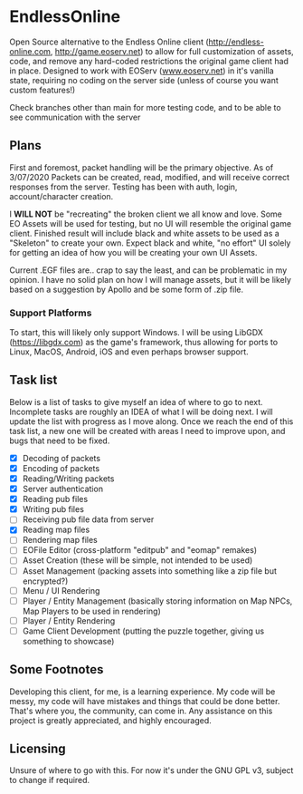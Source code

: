 # EndlessOnline
Open Source alternative to the Endless Online client (http://endless-online.com, http://game.eoserv.net) to allow for full customization of assets, code, and remove any hard-coded restrictions the original game client had in place.  Designed to work with EOServ (www.eoserv.net) in it's vanilla state, requiring no coding on the server side (unless of course you want custom features!)

Check branches other than main for more testing code, and to be able to see communication with the server

## Plans
First and foremost, packet handling will be the primary objective.  As of 3/07/2020 Packets can be created, read, modified, and will receive correct responses from the server.  Testing has been with auth, login, account/character creation.

I **WILL NOT** be "recreating" the broken client we all know and love.  Some EO Assets will be used for testing, but no UI will resemble the original game client.  Finished result will include black and white assets to be used as a "Skeleton" to create your own.  Expect black and white, "no effort" UI solely for getting an idea of how you will be creating your own UI Assets.

Current .EGF files are.. crap to say the least, and can be problematic in my opinion.  I have no solid plan on how I will manage assets, but it will be likely based on a suggestion by Apollo and be some form of .zip file.

### Support Platforms
To start, this will likely only support Windows.  I will be using LibGDX (https://libgdx.com) as the game's framework, thus allowing for ports to Linux, MacOS, Android, iOS and even perhaps browser support.

## Task list
Below is a list of tasks to give myself an idea of where to go to next.  Incomplete tasks are roughly an IDEA of what I will be doing next.  I will update the list with progress as I move along.  Once we reach the end of this task list, a new one will be created with areas I need to improve upon, and bugs that need to be fixed.

- [x] Decoding of packets
- [x] Encoding of packets
- [x] Reading/Writing packets
- [x] Server authentication
- [x] Reading pub files
- [x] Writing pub files
- [ ] Receiving pub file data from server
- [x] Reading map files
- [ ] Rendering map files
- [ ] EOFile Editor (cross-platform "editpub" and "eomap" remakes)
- [ ] Asset Creation (these will be simple, not intended to be used)
- [ ] Asset Management (packing assets into something like a zip file but encrypted?)
- [ ] Menu / UI Rendering
- [ ] Player / Entity Management (basically storing information on Map NPCs, Map Players to be used in rendering)
- [ ] Player / Entity Rendering
- [ ] Game Client Development (putting the puzzle together, giving us something to showcase)

## Some Footnotes
Developing this client, for me, is a learning experience.  My code will be messy, my code will have mistakes and things that could be done better.  That's where you, the community, can come in.  Any assistance on this project is greatly appreciated, and highly encouraged.

## Licensing
Unsure of where to go with this.  For now it's under the GNU GPL v3, subject to change if required.
